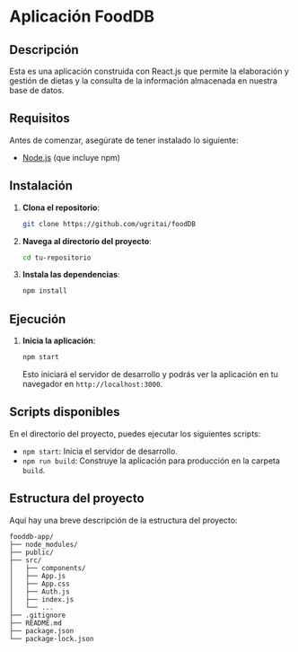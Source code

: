 # Aplicación FoodDB

## Descripción
Esta es una aplicación construida con React.js que permite la elaboración y gestión de dietas y la consulta de la información almacenada en nuestra base de datos.
## Requisitos
Antes de comenzar, asegúrate de tener instalado lo siguiente:
- [Node.js](https://nodejs.org/) (que incluye npm)

## Instalación

1. **Clona el repositorio**:
   ```sh
   git clone https://github.com/ugritai/foodDB
   ```

2. **Navega al directorio del proyecto**:
    ```sh
   cd tu-repositorio
   ```

3. **Instala las dependencias**:
    ```sh
   npm install
   ```

## Ejecución

1. **Inicia la aplicación**:
    ```sh
   npm start
   ```
   Esto iniciará el servidor de desarrollo y podrás ver la aplicación en tu navegador en `http://localhost:3000`.

## Scripts disponibles

En el directorio del proyecto, puedes ejecutar los siguientes scripts:

- `npm start`: Inicia el servidor de desarrollo.
- `npm run build`: Construye la aplicación para producción en la carpeta `build`.

## Estructura del proyecto

Aquí hay una breve descripción de la estructura del proyecto:

```
fooddb-app/
├── node_modules/
├── public/
├── src/
│   ├── components/
│   ├── App.js
│   ├── App.css
│   ├── Auth.js
│   ├── index.js
│   └── ...
├── .gitignore
├── README.md
├── package.json
└── package-lock.json
```